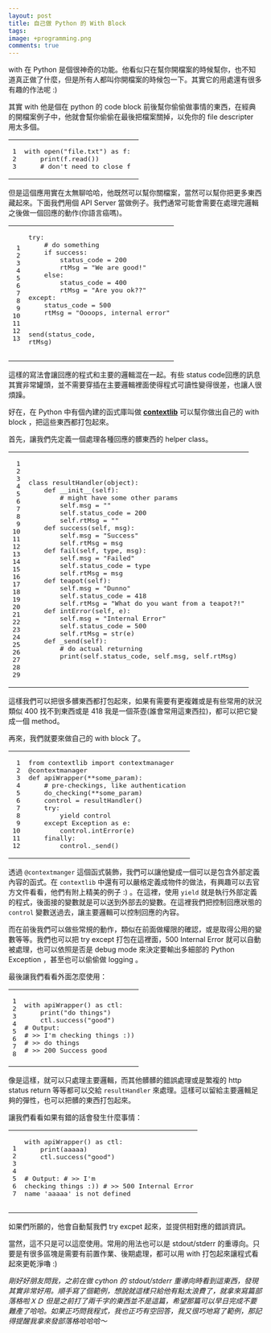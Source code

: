 ```yaml
---
layout: post
title: 自己做 Python 的 With Block
tags:
image: +programming.png
comments: true
---
```


with 在 Python 是個很神奇的功能。他看似只在幫你開檔案的時候幫你，也不知道真正做了什麼，但是所有人都叫你開檔案的時候包一下。其實它的用處還有很多有趣的作法呢 :)

其實 with 他是個在 python 的 code block 前後幫你偷偷做事情的東西，在經典的開檔案例子中，他就會幫你偷偷在最後把檔案關掉，以免你的 file descripter 用太多個。

<div class="language-python highlighter-rouge"><div class="highlight"><table style="border-spacing: 0"><tbody><tr><td class="gutter gl" style="text-align: right"><pre class="lineno">1
2
3</pre></td><td class="code"><pre><span class="k">with</span> <span class="nb">open</span><span class="p">(</span><span class="s">"file.txt"</span><span class="p">)</span> <span class="k">as</span> <span class="n">f</span><span class="p">:</span>
    <span class="k">print</span><span class="p">(</span><span class="n">f</span><span class="o">.</span><span class="n">read</span><span class="p">())</span>
    <span class="c"># don't need to close f </span>
</pre></td></tr></tbody></table>
</div>
</div>

但是這個應用實在太無聊哈哈，他既然可以幫你關檔案，當然可以幫你把更多東西藏起來。下面我們用個 API Server 當做例子。我們通常可能會需要在處理完邏輯之後做一個回應的動作(你語言癌嗎)。

<div class="language-python highlighter-rouge"><div class="highlight"><table style="border-spacing: 0"><tbody><tr><td class="gutter gl" style="text-align: right"><pre class="lineno">1
2
3
4
5
6
7
8
9
10
11
12
13</pre></td><td class="code"><pre><span class="k">try</span><span class="p">:</span>
    <span class="c"># do something</span>
    <span class="k">if</span> <span class="n">success</span><span class="p">:</span>
        <span class="n">status_code</span> <span class="o">=</span> <span class="mi">200</span>
        <span class="n">rtMsg</span> <span class="o">=</span> <span class="s">"We are good!"</span>
    <span class="k">else</span><span class="p">:</span>
        <span class="n">status_code</span> <span class="o">=</span> <span class="mi">400</span>
        <span class="n">rtMsg</span> <span class="o">=</span> <span class="s">"Are you ok??"</span>
<span class="k">except</span><span class="p">:</span>
    <span class="n">status_code</span> <span class="o">=</span> <span class="mi">500</span>
    <span class="n">rtMsg</span> <span class="o">=</span> <span class="s">"Oooops, internal error"</span>

<span class="n">send</span><span class="p">(</span><span class="n">status_code</span><span class="p">,</span> <span class="n">rtMsg</span><span class="p">)</span>
</pre></td></tr></tbody></table>
</div>
</div>

這樣的寫法會讓回應的程式和主要的邏輯混在一起。有些 status code回應的訊息其實非常罐頭，並不需要穿插在主要邏輯裡面使得程式可讀性變得很差，也讓人很煩躁。

好在，在 Python 中有個內建的函式庫叫做 **[contextlib](https://docs.python.org/3/library/contextlib.html)** 可以幫你做出自己的 with block ，把這些東西都打包起來。

首先，讓我們先定義一個處理各種回應的髒東西的 helper class。

<div class="language-python highlighter-rouge"><div class="highlight"><table style="border-spacing: 0"><tbody><tr><td class="gutter gl" style="text-align: right"><pre class="lineno">1
2
3
4
5
6
7
8
9
10
11
12
13
14
15
16
17
18
19
20
21
22
23
24
25
26
27
28
29</pre></td><td class="code"><pre><span class="k">class</span> <span class="nc">resultHandler</span><span class="p">(</span><span class="nb">object</span><span class="p">):</span>
    <span class="k">def</span> <span class="nf">__init__</span><span class="p">(</span><span class="bp">self</span><span class="p">):</span>
        <span class="c"># might have some other params</span>
        <span class="bp">self</span><span class="o">.</span><span class="n">msg</span> <span class="o">=</span> <span class="s">""</span>
        <span class="bp">self</span><span class="o">.</span><span class="n">status_code</span> <span class="o">=</span> <span class="mi">200</span>
        <span class="bp">self</span><span class="o">.</span><span class="n">rtMsg</span> <span class="o">=</span> <span class="s">""</span>
    <span class="k">def</span> <span class="nf">success</span><span class="p">(</span><span class="bp">self</span><span class="p">,</span> <span class="n">msg</span><span class="p">):</span>
        <span class="bp">self</span><span class="o">.</span><span class="n">msg</span> <span class="o">=</span> <span class="s">"Success"</span>
        <span class="bp">self</span><span class="o">.</span><span class="n">rtMsg</span> <span class="o">=</span> <span class="n">msg</span>
    <span class="k">def</span> <span class="nf">fail</span><span class="p">(</span><span class="bp">self</span><span class="p">,</span> <span class="nb">type</span><span class="p">,</span> <span class="n">msg</span><span class="p">):</span>
        <span class="bp">self</span><span class="o">.</span><span class="n">msg</span> <span class="o">=</span> <span class="s">"Failed"</span>
        <span class="bp">self</span><span class="o">.</span><span class="n">status_code</span> <span class="o">=</span> <span class="nb">type</span>
        <span class="bp">self</span><span class="o">.</span><span class="n">rtMsg</span> <span class="o">=</span> <span class="n">msg</span>
    <span class="k">def</span> <span class="nf">teapot</span><span class="p">(</span><span class="bp">self</span><span class="p">):</span>
        <span class="bp">self</span><span class="o">.</span><span class="n">msg</span> <span class="o">=</span> <span class="s">"Dunno"</span>
        <span class="bp">self</span><span class="o">.</span><span class="n">status_code</span> <span class="o">=</span> <span class="mi">418</span>
        <span class="bp">self</span><span class="o">.</span><span class="n">rtMsg</span> <span class="o">=</span> <span class="s">"What do you want from a teapot?!"</span>
    <span class="k">def</span> <span class="nf">intError</span><span class="p">(</span><span class="bp">self</span><span class="p">,</span> <span class="n">e</span><span class="p">):</span>
        <span class="bp">self</span><span class="o">.</span><span class="n">msg</span> <span class="o">=</span> <span class="s">"Internal Error"</span>
        <span class="bp">self</span><span class="o">.</span><span class="n">status_code</span> <span class="o">=</span> <span class="mi">500</span>
        <span class="bp">self</span><span class="o">.</span><span class="n">rtMsg</span> <span class="o">=</span> <span class="nb">str</span><span class="p">(</span><span class="n">e</span><span class="p">)</span>
    <span class="k">def</span> <span class="nf">_send</span><span class="p">(</span><span class="bp">self</span><span class="p">):</span>
        <span class="c"># do actual returning</span>
        <span class="k">print</span><span class="p">(</span><span class="bp">self</span><span class="o">.</span><span class="n">status_code</span><span class="p">,</span> <span class="bp">self</span><span class="o">.</span><span class="n">msg</span><span class="p">,</span> <span class="bp">self</span><span class="o">.</span><span class="n">rtMsg</span><span class="p">)</span>
</pre></td></tr></tbody></table>
</div>
</div>

這樣我們可以把很多髒東西都打包起來，如果有需要有更複雜或是有些常用的狀況類似 400 找不到東西或是 418 我是一個茶壺(誰會常用這東西拉)，都可以把它變成一個 method。

再來，我們就要來做自己的 with block 了。

<div class="language-python highlighter-rouge"><div class="highlight"><table style="border-spacing: 0"><tbody><tr><td class="gutter gl" style="text-align: right"><pre class="lineno">1
2
3
4
5
6
7
8
9
10
11
12</pre></td><td class="code"><pre><span class="kn">from</span> <span class="nn">contextlib</span> <span class="kn">import</span> <span class="n">contextmanager</span>
<span class="nd">@contextmanager</span>
<span class="k">def</span> <span class="nf">apiWrapper</span><span class="p">(</span><span class="o">**</span><span class="n">some_param</span><span class="p">):</span>
    <span class="c"># pre-checkings, like authentication</span>
    <span class="n">do_checking</span><span class="p">(</span><span class="o">**</span><span class="n">some_param</span><span class="p">)</span>
    <span class="n">control</span> <span class="o">=</span> <span class="n">resultHandler</span><span class="p">()</span>
    <span class="k">try</span><span class="p">:</span>
        <span class="k">yield</span> <span class="n">control</span>
    <span class="k">except</span> <span class="nb">Exception</span> <span class="k">as</span> <span class="n">e</span><span class="p">:</span>
        <span class="n">control</span><span class="o">.</span><span class="n">intError</span><span class="p">(</span><span class="n">e</span><span class="p">)</span>
    <span class="k">finally</span><span class="p">:</span>
        <span class="n">control</span><span class="o">.</span><span class="n">_send</span><span class="p">()</span>
</pre></td></tr></tbody></table>
</div>
</div>

透過 `@contextmanger` 這個函式裝飾，我們可以讓他變成一個可以是包含外部定義內容的函式。在 `contextlib` 中還有可以嚴格定義成物件的做法，有興趣可以去官方文件看看，他們有附上精美的例子 :) 。在這裡，使用 `yield` 就是執行外部定義的程式，後面接的變數就是可以送到外部去的變數。在這裡我們把控制回應狀態的 `control` 變數送過去，讓主要邏輯可以控制回應的內容。

而在前後我們可以做些常規的動作，類似在前面做權限的確認，或是取得公用的變數等等。我們也可以把 try except 打包在這裡面，500 Internal Error 就可以自動被處理，也可以依照是否是 debug mode 來決定要輸出多細部的 Python Exception ，甚至也可以偷偷做 logging 。

最後讓我們看看外面怎麼使用：

<div class="language-python highlighter-rouge"><div class="highlight"><table style="border-spacing: 0"><tbody><tr><td class="gutter gl" style="text-align: right"><pre class="lineno">1
2
3
4
5
6
7
8</pre></td><td class="code"><pre><span class="k">with</span> <span class="n">apiWrapper</span><span class="p">()</span> <span class="k">as</span> <span class="n">ctl</span><span class="p">:</span>
    <span class="k">print</span><span class="p">(</span><span class="s">"do things"</span><span class="p">)</span>
    <span class="n">ctl</span><span class="o">.</span><span class="n">success</span><span class="p">(</span><span class="s">"good"</span><span class="p">)</span>
<span class="c"># Output:</span>
<span class="c"># &gt;&gt; I'm checking things :))</span>
<span class="c"># &gt;&gt; do things</span>
<span class="c"># &gt;&gt; 200 Success good</span>
</pre></td></tr></tbody></table>
</div>
</div>

像是這樣，就可以只處理主要邏輯，而其他髒髒的錯誤處理或是繁複的 http status return 等等都可以交給 `resultHandler` 來處理。這樣可以留給主要邏輯足夠的彈性，也可以把髒的東西打包起來。

讓我們看看如果有錯的話會發生什麼事情：

<div class="language-python highlighter-rouge"><div class="highlight"><table style="border-spacing: 0"><tbody><tr><td class="gutter gl" style="text-align: right"><pre class="lineno">1
2
3
4
5
6
7</pre></td><td class="code"><pre><span class="k">with</span> <span class="n">apiWrapper</span><span class="p">()</span> <span class="k">as</span> <span class="n">ctl</span><span class="p">:</span>
    <span class="k">print</span><span class="p">(</span><span class="n">aaaaa</span><span class="p">)</span>
    <span class="n">ctl</span><span class="o">.</span><span class="n">success</span><span class="p">(</span><span class="s">"good"</span><span class="p">)</span>

<span class="c"># Output:</span>
<span class="c"># &gt;&gt; I'm checking things :))</span>
<span class="c"># &gt;&gt; 500 Internal Error name 'aaaaa' is not defined</span>
</pre></td></tr></tbody></table>
</div>
</div>

如果們所願的，他會自動幫我們 try excpet 起來，並提供相對應的錯誤資訊。

當然，這不只是可以這麼使用。常用的用法也可以是 stdout/stderr 的重導向。只要是有很多區塊是需要有前置作業、後期處理，都可以用 with 打包起來讓程式看起來更乾淨嚕 :)

*剛好好朋友問我，之前在做 cython 的 stdout/stderr 重導向時看到這東西，發現其實非常好用。順手寫了個範例，想說就這樣只給他有點太浪費了，就拿來寫篇部落格啦ＸＤ 但是之前打了兩千字的東西並不是這篇，希望那篇可以早日完成不要難產了哈哈。如果正巧問我程式，我也正巧有空回答，我又很巧地寫了範例，那記得提醒我拿來發部落格哈哈哈～*
